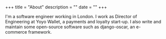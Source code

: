 +++ 
title = "About"
description = ""
date = ""
+++

I'm a software engineer working in London. I work as Director of Engineering at
Yoyo Wallet, a payments and loyalty start-up. I also write and maintain some
open-source software such as django-oscar, an e-commerce framework.

